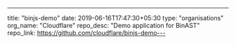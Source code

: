 ---
title: "binjs-demo"
date: 2019-06-16T17:47:30+05:30
type: "organisations"
org_name: "Cloudflare"
repo_desc: "Demo application for BinAST"
repo_link: https://github.com/cloudflare/binjs-demo---